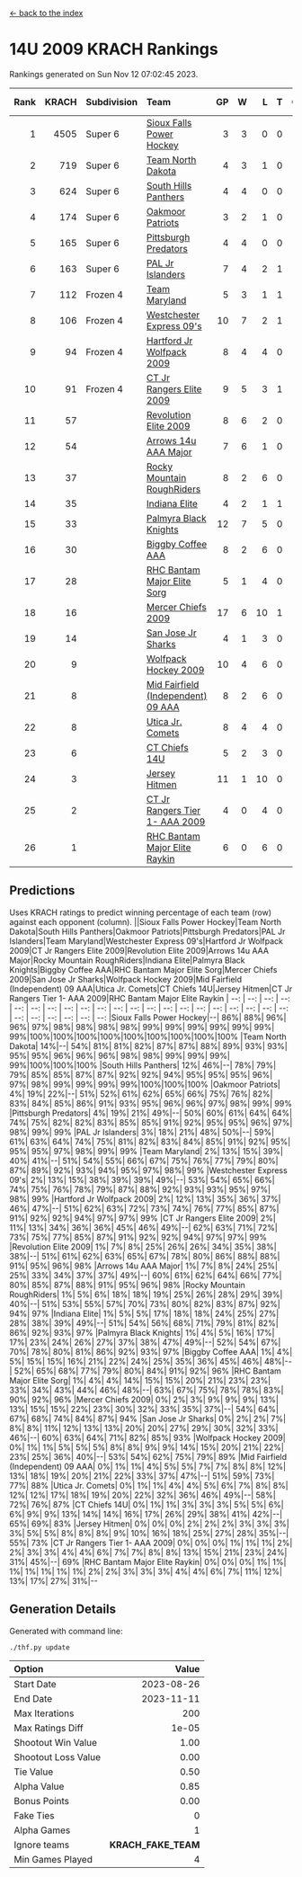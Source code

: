 [<- back to the index](readme.md)
# 14U 2009 KRACH Rankings
Rankings generated on Sun Nov 12 07:02:45 2023.

Rank|KRACH|Subdivision|Team|GP|W|L|T|OTW|OTL|SoS|Exp Wins|Win Diff
---:|---:|:---|:---|---:|---:|---:|---:|---:|---:|---:|---:|---:
1|4505|Super 6|[Sioux Falls Power Hockey](https://gamesheetstats.com/seasons/3664/teams/140999/schedule)|3|3|0|0|0|0|198|3.8|-0.0
2|719|Super 6|[Team North Dakota](https://gamesheetstats.com/seasons/3664/teams/141001/schedule)|4|3|1|0|0|0|950|3.8|-0.0
3|624|Super 6|[South Hills Panthers](https://gamesheetstats.com/seasons/3664/teams/160166/schedule)|4|4|0|0|0|0|19|4.9|0.0
4|174|Super 6|[Oakmoor Patriots](https://gamesheetstats.com/seasons/3664/teams/141002/schedule)|3|2|1|0|1|0|198|2.8|-0.0
5|165|Super 6|[Pittsburgh Predators](https://gamesheetstats.com/seasons/3664/teams/140995/schedule)|4|4|0|0|0|0|5|4.9|0.0
6|163|Super 6|[PAL Jr Islanders](https://gamesheetstats.com/seasons/3664/teams/140990/schedule)|7|4|2|1|0|0|175|5.4|0.0
7|112|Frozen 4|[Team Maryland](https://gamesheetstats.com/seasons/3664/teams/140998/schedule)|5|3|1|1|0|0|48|4.4|0.0
8|106|Frozen 4|[Westchester Express 09's](https://gamesheetstats.com/seasons/3664/teams/140992/schedule)|10|7|2|1|1|1|42|8.4|0.0
9|94|Frozen 4|[Hartford Jr Wolfpack 2009](https://gamesheetstats.com/seasons/3664/teams/140979/schedule)|8|4|4|0|0|0|320|4.9|0.0
10|91|Frozen 4|[CT Jr Rangers Elite 2009](https://gamesheetstats.com/seasons/3664/teams/140980/schedule)|9|5|3|1|1|0|79|6.4|0.0
11|57||[Revolution Elite 2009](https://gamesheetstats.com/seasons/3664/teams/140996/schedule)|8|6|2|0|0|0|31|6.9|0.0
12|54||[Arrows 14u AAA Major](https://gamesheetstats.com/seasons/3664/teams/140993/schedule)|7|6|1|0|0|0|17|6.9|0.0
13|37||[Rocky Mountain RoughRiders](https://gamesheetstats.com/seasons/3664/teams/144346/schedule)|8|2|6|0|0|0|661|2.8|-0.0
14|35||[Indiana Elite](https://gamesheetstats.com/seasons/3664/teams/144344/schedule)|4|2|1|1|0|0|19|3.4|0.0
15|33||[Palmyra Black Knights](https://gamesheetstats.com/seasons/3664/teams/140997/schedule)|12|7|5|0|0|0|76|7.9|0.0
16|30||[Biggby Coffee AAA](https://gamesheetstats.com/seasons/3664/teams/144343/schedule)|8|2|6|0|0|1|701|2.8|-0.0
17|28||[RHC Bantam Major Elite Sorg](https://gamesheetstats.com/seasons/3664/teams/140985/schedule)|5|1|4|0|0|0|103|1.9|0.0
18|16||[Mercer Chiefs 2009](https://gamesheetstats.com/seasons/3664/teams/140987/schedule)|17|6|10|1|1|1|73|7.4|0.0
19|14||[San Jose Jr Sharks](https://gamesheetstats.com/seasons/3664/teams/141003/schedule)|4|1|3|0|0|0|142|1.9|0.0
20|9||[Wolfpack Hockey 2009](https://gamesheetstats.com/seasons/3664/teams/140986/schedule)|10|4|6|0|0|1|28|4.9|0.0
21|8||[Mid Fairfield (Independent) 09 AAA](https://gamesheetstats.com/seasons/3664/teams/140981/schedule)|8|2|6|0|0|0|36|2.9|0.0
22|8||[Utica Jr. Comets](https://gamesheetstats.com/seasons/3664/teams/140994/schedule)|8|4|4|0|0|0|40|4.9|0.0
23|6||[CT Chiefs 14U](https://gamesheetstats.com/seasons/3664/teams/140982/schedule)|5|2|3|0|0|0|21|2.9|0.0
24|3||[Jersey Hitmen](https://gamesheetstats.com/seasons/3664/teams/140988/schedule)|11|1|10|0|0|0|52|1.9|0.0
25|2||[CT Jr Rangers Tier 1- AAA 2009](https://gamesheetstats.com/seasons/3664/teams/140983/schedule)|4|0|4|0|0|0|27|0.9|0.0
26|1||[RHC Bantam Major Elite Raykin](https://gamesheetstats.com/seasons/3664/teams/140989/schedule)|6|0|6|0|0|0|20|0.9|0.0

## Predictions
Uses KRACH ratings to predict winning percentage of each team (row) against each opponent (column).
||Sioux Falls Power Hockey|Team North Dakota|South Hills Panthers|Oakmoor Patriots|Pittsburgh Predators|PAL Jr Islanders|Team Maryland|Westchester Express 09's|Hartford Jr Wolfpack 2009|CT Jr Rangers Elite 2009|Revolution Elite 2009|Arrows 14u AAA Major|Rocky Mountain RoughRiders|Indiana Elite|Palmyra Black Knights|Biggby Coffee AAA|RHC Bantam Major Elite Sorg|Mercer Chiefs 2009|San Jose Jr Sharks|Wolfpack Hockey 2009|Mid Fairfield (Independent) 09 AAA|Utica Jr. Comets|CT Chiefs 14U|Jersey Hitmen|CT Jr Rangers Tier 1- AAA 2009|RHC Bantam Major Elite Raykin
| --: | --: | --: | --: | --: | --: | --: | --: | --: | --: | --: | --: | --: | --: | --: | --: | --: | --: | --: | --: | --: | --: | --: | --: | --: | --: | --: 
|Sioux Falls Power Hockey|--| 86%| 88%| 96%| 96%| 97%| 98%| 98%| 98%| 98%| 99%| 99%| 99%| 99%| 99%| 99%| 99%|100%|100%|100%|100%|100%|100%|100%|100%|100%
|Team North Dakota| 14%|--| 54%| 81%| 81%| 82%| 87%| 87%| 88%| 89%| 93%| 93%| 95%| 95%| 96%| 96%| 96%| 98%| 98%| 99%| 99%| 99%| 99%|100%|100%|100%
|South Hills Panthers| 12%| 46%|--| 78%| 79%| 79%| 85%| 85%| 87%| 87%| 92%| 92%| 94%| 95%| 95%| 95%| 96%| 97%| 98%| 99%| 99%| 99%| 99%|100%|100%|100%
|Oakmoor Patriots|  4%| 19%| 22%|--| 51%| 52%| 61%| 62%| 65%| 66%| 75%| 76%| 82%| 83%| 84%| 85%| 86%| 91%| 93%| 95%| 96%| 96%| 97%| 98%| 99%| 99%
|Pittsburgh Predators|  4%| 19%| 21%| 49%|--| 50%| 60%| 61%| 64%| 64%| 74%| 75%| 82%| 82%| 83%| 85%| 85%| 91%| 92%| 95%| 95%| 96%| 97%| 98%| 99%| 99%
|PAL Jr Islanders|  3%| 18%| 21%| 48%| 50%|--| 59%| 61%| 63%| 64%| 74%| 75%| 81%| 82%| 83%| 84%| 85%| 91%| 92%| 95%| 95%| 95%| 97%| 98%| 99%| 99%
|Team Maryland|  2%| 13%| 15%| 39%| 40%| 41%|--| 51%| 54%| 55%| 66%| 67%| 75%| 76%| 77%| 79%| 80%| 87%| 89%| 92%| 93%| 94%| 95%| 97%| 98%| 99%
|Westchester Express 09's|  2%| 13%| 15%| 38%| 39%| 39%| 49%|--| 53%| 54%| 65%| 66%| 74%| 75%| 76%| 78%| 79%| 87%| 88%| 92%| 93%| 93%| 95%| 97%| 98%| 99%
|Hartford Jr Wolfpack 2009|  2%| 12%| 13%| 35%| 36%| 37%| 46%| 47%|--| 51%| 62%| 63%| 72%| 73%| 74%| 76%| 77%| 85%| 87%| 91%| 92%| 92%| 94%| 97%| 97%| 99%
|CT Jr Rangers Elite 2009|  2%| 11%| 13%| 34%| 36%| 36%| 45%| 46%| 49%|--| 62%| 63%| 71%| 72%| 73%| 75%| 77%| 85%| 87%| 91%| 92%| 92%| 94%| 97%| 97%| 99%
|Revolution Elite 2009|  1%|  7%|  8%| 25%| 26%| 26%| 34%| 35%| 38%| 38%|--| 51%| 61%| 62%| 63%| 65%| 67%| 78%| 80%| 86%| 88%| 88%| 91%| 95%| 96%| 98%
|Arrows 14u AAA Major|  1%|  7%|  8%| 24%| 25%| 25%| 33%| 34%| 37%| 37%| 49%|--| 60%| 61%| 62%| 64%| 66%| 77%| 80%| 85%| 87%| 88%| 91%| 95%| 96%| 98%
|Rocky Mountain RoughRiders|  1%|  5%|  6%| 18%| 18%| 19%| 25%| 26%| 28%| 29%| 39%| 40%|--| 51%| 53%| 55%| 57%| 70%| 73%| 80%| 82%| 83%| 87%| 92%| 94%| 97%
|Indiana Elite|  1%|  5%|  5%| 17%| 18%| 18%| 24%| 25%| 27%| 28%| 38%| 39%| 49%|--| 51%| 54%| 56%| 68%| 71%| 79%| 81%| 82%| 86%| 92%| 93%| 97%
|Palmyra Black Knights|  1%|  4%|  5%| 16%| 17%| 17%| 23%| 24%| 26%| 27%| 37%| 38%| 47%| 49%|--| 52%| 54%| 67%| 70%| 78%| 80%| 81%| 86%| 92%| 93%| 97%
|Biggby Coffee AAA|  1%|  4%|  5%| 15%| 15%| 16%| 21%| 22%| 24%| 25%| 35%| 36%| 45%| 46%| 48%|--| 52%| 65%| 68%| 77%| 79%| 80%| 84%| 91%| 92%| 96%
|RHC Bantam Major Elite Sorg|  1%|  4%|  4%| 14%| 15%| 15%| 20%| 21%| 23%| 23%| 33%| 34%| 43%| 44%| 46%| 48%|--| 63%| 67%| 75%| 78%| 78%| 83%| 90%| 92%| 96%
|Mercer Chiefs 2009|  0%|  2%|  3%|  9%|  9%|  9%| 13%| 13%| 15%| 15%| 22%| 23%| 30%| 32%| 33%| 35%| 37%|--| 54%| 64%| 67%| 68%| 74%| 84%| 87%| 94%
|San Jose Jr Sharks|  0%|  2%|  2%|  7%|  8%|  8%| 11%| 12%| 13%| 13%| 20%| 20%| 27%| 29%| 30%| 32%| 33%| 46%|--| 60%| 63%| 64%| 71%| 82%| 85%| 93%
|Wolfpack Hockey 2009|  0%|  1%|  1%|  5%|  5%|  5%|  8%|  8%|  9%|  9%| 14%| 15%| 20%| 21%| 22%| 23%| 25%| 36%| 40%|--| 53%| 54%| 62%| 75%| 79%| 89%
|Mid Fairfield (Independent) 09 AAA|  0%|  1%|  1%|  4%|  5%|  5%|  7%|  7%|  8%|  8%| 12%| 13%| 18%| 19%| 20%| 21%| 22%| 33%| 37%| 47%|--| 51%| 59%| 73%| 77%| 88%
|Utica Jr. Comets|  0%|  1%|  1%|  4%|  4%|  5%|  6%|  7%|  8%|  8%| 12%| 12%| 17%| 18%| 19%| 20%| 22%| 32%| 36%| 46%| 49%|--| 58%| 72%| 76%| 87%
|CT Chiefs 14U|  0%|  1%|  1%|  3%|  3%|  3%|  5%|  5%|  6%|  6%|  9%|  9%| 13%| 14%| 14%| 16%| 17%| 26%| 29%| 38%| 41%| 42%|--| 65%| 69%| 83%
|Jersey Hitmen|  0%|  0%|  0%|  2%|  2%|  2%|  3%|  3%|  3%|  3%|  5%|  5%|  8%|  8%|  8%|  9%| 10%| 16%| 18%| 25%| 27%| 28%| 35%|--| 55%| 73%
|CT Jr Rangers Tier 1- AAA 2009|  0%|  0%|  0%|  1%|  1%|  1%|  2%|  2%|  3%|  3%|  4%|  4%|  6%|  7%|  7%|  8%|  8%| 13%| 15%| 21%| 23%| 24%| 31%| 45%|--| 69%
|RHC Bantam Major Elite Raykin|  0%|  0%|  0%|  1%|  1%|  1%|  1%|  1%|  1%|  1%|  2%|  2%|  3%|  3%|  3%|  4%|  4%|  6%|  7%| 11%| 12%| 13%| 17%| 27%| 31%|--

## Generation Details

Generated with command line:
```
./thf.py update
```

| Option | Value |
| :----- | ----: |
| Start Date | 2023-08-26 |
| End Date | 2023-11-11 |
| Max Iterations | 200 |
| Max Ratings Diff | 1e-05 |
| Shootout Win Value | 1.00 |
| Shootout Loss Value | 0.00 |
| Tie Value | 0.50 |
| Alpha Value | 0.85 |
| Bonus Points | 0.00 |
| Fake Ties | 0 |
| Alpha Games | 1 |
| Ignore teams | __KRACH_FAKE_TEAM__ |
| Min Games Played | 4 |

